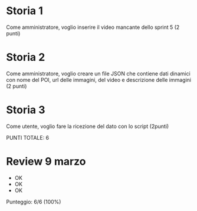 # Storia 1
Come amministratore, voglio inserire il video mancante dello sprint 5 (2 punti)

# Storia 2
Come amministratore, voglio creare un file JSON che contiene dati dinamici con nome del POI, url delle immagini, del video e descrizione delle immagini  (2 punti)

# Storia 3
Come utente, voglio fare la ricezione del dato con lo script (2punti)

PUNTI TOTALE: 6

# Review 9 marzo
- OK
- OK
- OK

Punteggio: 6/6 (100%)
